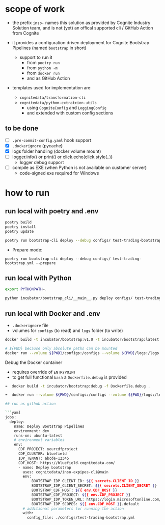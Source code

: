 # scope of work

- the prefix `inso-` names this solution as provided by Cognite Industry Solution team, and is not (yet) an offical supported cli / GitHub Action  from Cognite
- it provides a configuration driven deployment for Cognite Bootstrap Pipelines (named `bootstrap` in short)
  - support to run it
    - from `poetry run`
    - from `python -m`
    - from `docker run`
    - and as GitHub Action

- templates used for implementation are
  - `cognitedata/transformation-cli`
  - `cognitedata/python-extratcion-utils`
    - using `CogniteConfig` and `LoggingConfig`
    - and extended with custom config sections

## to be done

- [ ] `.pre-commit-config.yaml` hook support
- [x] `.dockerignore` (pycache)
- [x] logs folder handling (docker volume mount)
- [ ] logger.info() or print() or click.echo(click.style(..))
    - logger debug support
- [ ] compile as EXE (when Python is not available on customer server)
  - code-signed exe required for Windows

# how to run
## run local with poetry and .env

```bash
poetry build
poetry install
poetry update

poetry run bootstrap-cli deploy --debug configs/ test-trading-bootstrap.yml
```
- Prepare mode:
```
poetry run bootstrap-cli deploy --debug configs/ test-trading-bootstrap.yml --prepare
```



## run local with Python

```bash
export PYTHONPATH=.

python incubator/bootstrap_cli/__main__.py deploy configs/ test-trading-bootstrap.yml
```

## run local with Docker and .env
- `.dockerignore` file
- volumes for `configs` (to read) and `logs` folder (to write)

```bash
docker build -t incubator/bootstrap:v1.0 -t incubator/bootstrap:latest .

# ${PWD} because only absolute paths can be mounted
docker run --volume ${PWD}/configs:/configs --volume ${PWD}/logs:/logs  --env-file=.env incubator/bootstrap deploy /configs/test-trading-bootstrap.yml
```

Debug the Docker container
- requires override of `ENTRYPOINT`
- to get full functional `bash` a `Dockerfile.debug` is provided

```bash
➟  docker build -t incubator/bootstrap:debug -f Dockerfile.debug .

➟  docker run --volume ${PWD}/configs:/configs --volume ${PWD}/logs:/logs  --env-file=.env -it --entrypoint /bin/bash incubator/bootstrap:debug```

## run as github action

```yaml
jobs:
  deploy:
    name: Deploy Bootstrap Pipelines
    environment: dev
    runs-on: ubuntu-latest
    # environment variables
    env:
      CDF_PROJECT: yourcdfproject
      CDF_CLUSTER: bluefield
      IDP_TENANT: abcde-12345
      CDF_HOST: https://bluefield.cognitedata.com/
      - name: Deploy bootstrap
        uses: cognitedata/inso-expipes-cli@main
        env:
            BOOTSTRAP_IDP_CLIENT_ID: ${{ secrets.CLIENT_ID }}
            BOOTSTRAP_IDP_CLIENT_SECRET: ${{ secrets.CLIENT_SECRET }}
            BOOTSTRAP_CDF_HOST: ${{ env.CDF_HOST }}
            BOOTSTRAP_CDF_PROJECT: ${{ env.CDF_PROJECT }}
            BOOTSTRAP_IDP_TOKEN_URL: https://login.microsoftonline.com/${{ env.IDP_TENANT }}/oauth2/v2.0/token
            BOOTSTRAP_IDP_SCOPES: ${{ env.CDF_HOST }}.default
        # additional parameters for running the action
        with:
          config_file: ./configs/test-trading-bootstrap.yml
```
